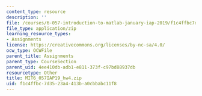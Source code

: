 ```yaml
---
content_type: resource
description: ''
file: /courses/6-057-introduction-to-matlab-january-iap-2019/f1c4ffbc7d3523a4413ba0cbbabc11f8_MIT6_057IAP19_hw4.zip
file_type: application/zip
learning_resource_types:
- Assignments
license: https://creativecommons.org/licenses/by-nc-sa/4.0/
ocw_type: OCWFile
parent_title: Assignments
parent_type: CourseSection
parent_uid: 4ee410db-adb1-e811-373f-c97bd88937db
resourcetype: Other
title: MIT6_057IAP19_hw4.zip
uid: f1c4ffbc-7d35-23a4-413b-a0cbbabc11f8
---
```

